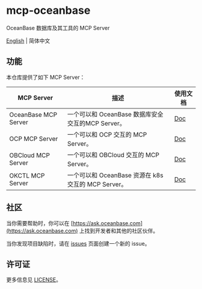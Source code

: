 # mcp-oceanbase

OceanBase 数据库及其工具的 MCP Server

[English](README.md) | 简体中文

## 功能

本仓库提供了如下 MCP Server：

| MCP Server           | 描述                                                | 使用文档                                |
| -------------------- | --------------------------------------------------- | --------------------------------------- |
| OceanBase MCP Server | 一个可以和 OceanBase 数据库安全交互的MCP Server。   | [Doc](doc/oceanbase_mcp_server.md)      |
| OCP MCP Server       | 一个可以和 OCP 交互的 MCP Server。                  | [Doc](doc/ocp_mcp_server_CN.md)         |
| OBCloud MCP Server   | 一个可以和 OBCloud 交互的 MCP Server。              | [Doc](src/obcloud_mcp_server/README.md) |
| OKCTL MCP Server     | 一个可以和 OceanBase 资源在 k8s 交互的 MCP Server。 | [Doc](doc/okctl_mcp_server_CN.md)       |

## 社区

当你需要帮助时，你可以在 [https://ask.oceanbase.com](https://ask.oceanbase.com) 上找到开发者和其他的社区伙伴。

当你发现项目缺陷时，请在 [issues](https://github.com/oceanbase/mcp-oceanbase/issues) 页面创建一个新的 issue。

## 许可证

更多信息见 [LICENSE](LICENSE)。
